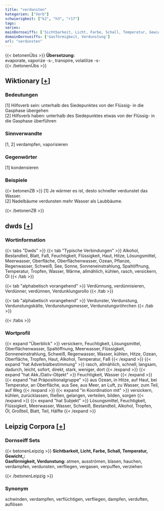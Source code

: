 ```yaml
---
title: "verdunsten"
kategorien: ["Verb"]
schwierigkeit: ["k2", "h3", "r17"]
tags:
series:
mainDornseiffs: ['Sichtbarkeit, Licht, Farbe, Schall, Temperatur, Gewicht,']
domainDornseiffs: ['Gasförmigkeit, Verdunstung']
url: "verdunsten"
---
```


{{< betonenÜbs >}}
**Übersetzung:**  
evaporate, vaporize -s-, transpire, volatilize -s-  
{{< /betonenÜbs >}}

## Wiktionary [[+](https://de.wiktionary.org/wiki/verdunsten)]

### Bedeutungen
[1] Hilfsverb sein: unterhalb des Siedepunktes von der Flüssig- in die Gasphase übergehen  
[2] Hilfsverb haben: unterhalb des Siedepunktes etwas von der Flüssig- in die Gasphase überführen  

### Sinnverwandte
[1, 2] verdampfen, vaporisieren  

### Gegenwörter
[1] kondensieren  

### Beispiele
{{< betonenZB >}}
[1] Je wärmer es ist, desto schneller verdunstet das Wasser.  
[2] Nadelbäume verdunsten mehr Wasser als Laubbäume.  

{{< /betonenZB >}}


## dwds [[+](https://www.dwds.de/wb/verdunsten)]

### Wortinformation
{{< tabs "Dwds" >}}
{{< tab "Typische Verbindungen" >}}
Alkohol, Bestandteil, Blatt, Faß, Feuchtigkeit, Flüssigkeit, Haut, Hitze, Lösungsmittel, Meerwasser, Oberfläche, Oberflächenwasser, Ozean, Pflanze, Regenwasser, Schweiß, See, Sonne, Sonneneinstrahlung, Spaltöffnung, Temperatur, Tropfen, Wasser, Wärme, allmählich, kühlen, rasch, versickern, Öl
{{< /tab >}}

{{< tab "alphabetisch vorangehend" >}}
Verdünnung, verdünnisieren, Verdünner, verdünnen, Verdunklungsrollo
{{< /tab >}}

{{< tab "alphabetisch vorangehend" >}}
Verdunster, Verdunstung, Verdunstungskälte, Verdunstungsmesser, Verdunstungsröhrchen
{{< /tab >}}

{{< /tabs >}}

### Wortprofil
{{< expand "Überblick" >}} versickern, Feuchtigkeit, Lösungsmittel, Oberflächenwasser, Spaltöffnung, Meerwasser, Flüssigkeit, Sonneneinstrahlung, Schweiß, Regenwasser, Wasser, kühlen, Hitze, Ozean, Oberfläche, Tropfen, Haut, Alkohol, Temperatur, Faß {{< /expand >}}
{{< expand "hat Adverbialbestimmung" >}} rasch, allmählich, schnell, langsam, dadurch, leicht, sofort, direkt, stark, weniger, dort {{< /expand >}}
{{< expand "hat Akk./Dativ-Objekt" >}} Feuchtigkeit, Wasser {{< /expand >}}
{{< expand "hat Präpositionalgruppe" >}} aus Ozean, in Hitze, auf Haut, bei Temperatur, an Oberfläche, aus See, aus Meer, an Luft, zu Wasser, zum Teil, auf Weg {{< /expand >}}
{{< expand "in Koordination mit" >}} versickern, kühlen, zurücklassen, fließen, gelangen, verteilen, bilden, sorgen {{< /expand >}}
{{< expand "hat Subjekt" >}} Lösungsmittel, Feuchtigkeit, Flüssigkeit, Meerwasser, Wasser, Schweiß, Bestandteil, Alkohol, Tropfen, Öl, Großteil, Blatt, Teil, Hälfte {{< /expand >}}

## Leipzig Corpora [[+](https://corpora.uni-leipzig.de/en/res?word=verdunsten&corpusId=deu_newscrawl-public_2018)]

### Dornseiff Sets
{{< betonenLeipzig >}}
**Sichtbarkeit, Licht, Farbe, Schall, Temperatur, Gewicht,:**  
**Gasförmigkeit, Verdunstung:** atmen, ausströmen, blasen, hauchen, verdampfen, verdunsten, verfliegen, vergasen, verpuffen, verziehen  

{{< /betonenLeipzig >}}

### Synonym
schwinden, verdampfen, verflüchtigen, verfliegen, dampfen, verduften, auflösen


